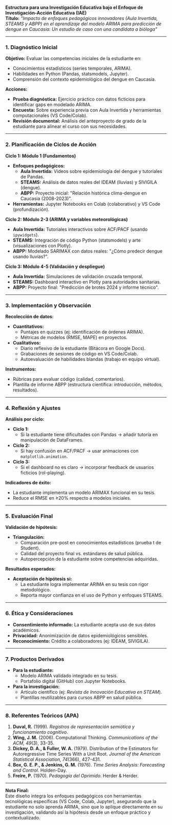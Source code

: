 **Estructura para una Investigación Educativa bajo el Enfoque de Investigación-Acción Educativa (IAE)**  
**Título:** *"Impacto de enfoques pedagógicos innovadores (Aula Invertida, STEAMS y ABPP) en el aprendizaje del modelo ARIMA para predicción de dengue en Caucasia: Un estudio de caso con una candidata a bióloga"*  

---

### **1. Diagnóstico Inicial**  
**Objetivo:** Evaluar las competencias iniciales de la estudiante en:  
- Conocimientos estadísticos (series temporales, ARIMA).  
- Habilidades en Python (Pandas, statsmodels, Jupyter).  
- Comprensión del contexto epidemiológico del dengue en Caucasia.  

**Acciones:**  
- **Prueba diagnóstica:** Ejercicio práctico con datos ficticios para identificar gaps en modelado ARIMA.  
- **Encuesta:** Sobre experiencia previa con Aula Invertida y herramientas computacionales (VS Code/Colab).  
- **Revisión documental:** Análisis del anteproyecto de grado de la estudiante para alinear el curso con sus necesidades.  

---

### **2. Planificación de Ciclos de Acción**  
**Ciclo 1: Módulo 1 (Fundamentos)**  
- **Enfoques pedagógicos:**  
  - **Aula Invertida:** Videos sobre epidemiología del dengue y tutoriales de Pandas.  
  - **STEAMS:** Análisis de datos reales del IDEAM (lluvias) y SIVIGILA (dengue).  
  - **ABPP:** Proyecto inicial: "Relación histórica clima-dengue en Caucasia (2008-2023)".  
- **Herramientas:** Jupyter Notebooks en Colab (colaborativo) y VS Code (profundización).  

**Ciclo 2: Módulo 2-3 (ARIMA y variables meteorológicas)**  
- **Aula Invertida:** Tutoriales interactivos sobre ACF/PACF (usando `ipywidgets`).  
- **STEAMS:** Integración de código Python (statsmodels) y arte (visualizaciones con Plotly).  
- **ABPP:** Modelado SARIMAX con datos reales: "¿Cómo predecir dengue usando lluvias?".  

**Ciclo 3: Módulo 4-5 (Validación y despliegue)**  
- **Aula Invertida:** Simulaciones de validación cruzada temporal.  
- **STEAMS:** Dashboard interactivo en Plotly para autoridades sanitarias.  
- **ABPP:** Proyecto final: "Predicción de brotes 2024 y informe técnico".  

---

### **3. Implementación y Observación**  
**Recolección de datos:**  
- **Cuantitativos:**  
  - Puntajes en quizzes (ej: identificación de órdenes ARIMA).  
  - Métricas de modelos (RMSE, MAPE) en proyectos.  
- **Cualitativos:**  
  - Diario reflexivo de la estudiante (Bitácora en Google Docs).  
  - Grabaciones de sesiones de código en VS Code/Colab.  
  - Autoevaluación de habilidades blandas (trabajo en equipo virtual).  

**Instrumentos:**  
- Rúbricas para evaluar código (calidad, comentarios).  
- Plantilla de informe ABPP (estructura científica: introducción, métodos, resultados).  

---

### **4. Reflexión y Ajustes**  
**Análisis por ciclo:**  
- **Ciclo 1:**  
  - Si la estudiante tiene dificultades con Pandas → añadir tutoría en manipulación de DataFrames.  
- **Ciclo 2:**  
  - Si hay confusión en ACF/PACF → usar animaciones con `matplotlib.animation`.  
- **Ciclo 3:**  
  - Si el dashboard no es claro → incorporar feedback de usuarios ficticios (rol-playing).  

**Indicadores de éxito:**  
- La estudiante implementa un modelo ARIMAX funcional en su tesis.  
- Reduce el RMSE en ≥20% respecto a modelos iniciales.  

---

### **5. Evaluación Final**  
**Validación de hipótesis:**  
- **Triangulación:**  
  - Comparación pre-post en conocimientos estadísticos (prueba t de Student).  
  - Calidad del proyecto final vs. estándares de salud pública.  
  - Autopercepción de la estudiante sobre competencias adquiridas.  

**Resultados esperados:**  
- **Aceptación de hipótesis si:**  
  - La estudiante logra implementar ARIMA en su tesis con rigor metodológico.  
  - Reporta mayor confianza en el uso de Python y enfoques STEAMS.  

---

### **6. Ética y Consideraciones**  
- **Consentimiento informado:** La estudiante acepta uso de sus datos académicos.  
- **Privacidad:** Anonimización de datos epidemiológicos sensibles.  
- **Reconocimiento:** Crédito a colaboradores (ej: IDEAM, SIVIGILA).  

---

### **7. Productos Derivados**  
- **Para la estudiante:**  
  - Modelo ARIMA validado integrado en su tesis.  
  - Portafolio digital (GitHub) con Jupyter Notebooks.  
- **Para la investigación:**  
  - Artículo científico (ej: *Revista de Innovación Educativa en STEAM*).  
  - Plantillas reutilizables para cursos ABPP en salud pública.  

---

### **8. Referentes Teóricos (APA)**  
1. **Duval, R.** (1999). *Registros de representación semiótica y funcionamiento cognitivo*.  
2. **Wing, J. M.** (2006). Computational Thinking. *Communications of the ACM, 49*(3), 33-35.  
3. **Dickey, D. A., & Fuller, W. A.** (1979). Distribution of the Estimators for Autoregressive Time Series With a Unit Root. *Journal of the American Statistical Association, 74*(366), 427-431.  
4. **Box, G. E. P., & Jenkins, G. M.** (1976). *Time Series Analysis: Forecasting and Control*. Holden-Day.  
5. **Freire, P.** (1970). *Pedagogía del Oprimido*. Herder & Herder.  

---

**Nota Final:**  
Este diseño integra los enfoques pedagógicos con herramientas tecnológicas específicas (VS Code, Colab, Jupyter), asegurando que la estudiante no solo aprenda ARIMA, sino que lo aplique directamente en su investigación, validando así la hipótesis desde un enfoque práctico y contextualizado.

